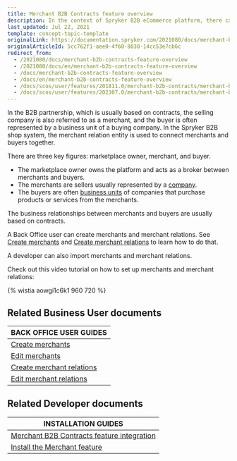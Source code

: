 ```yaml
---
title: Merchant B2B Contracts feature overview
description: In the context of Spryker B2B eCommerce platform, there can be three key figures- marketplace owner, merchant, and buyer.
last_updated: Jul 22, 2021
template: concept-topic-template
originalLink: https://documentation.spryker.com/2021080/docs/merchant-b2b-contracts-feature-overview
originalArticleId: 5cc762f1-aee0-4f60-8030-14cc53e7cb6c
redirect_from:
  - /2021080/docs/merchant-b2b-contracts-feature-overview
  - /2021080/docs/en/merchant-b2b-contracts-feature-overview
  - /docs/merchant-b2b-contracts-feature-overview
  - /docs/en/merchant-b2b-contracts-feature-overview
  - /docs/scos/user/features/201811.0/merchant-b2b-contracts/merchant-b2b-contracts.html
  - /docs/scos/user/features/202307.0/merchant-b2b-contracts/merchant-b2b-contracts.html
---
```


In the B2B partnership, which is usually based on contracts, the selling company is also referred to as a merchant, and the buyer is often represented by a business unit of a buying company. In the Spryker B2B shop system, the merchant relation entity is used to connect merchants and buyers together.

There are three key figures: marketplace owner, merchant, and buyer.

* The marketplace owner owns the platform and acts as a broker between merchants and buyers.
* The merchants are sellers usually represented by a [company](/docs/pbc/all/customer-relationship-management/{{page.version}}/base-shop/company-account-feature-overview/company-accounts-overview.html#company).
* The buyers are often [business units](/docs/pbc/all/customer-relationship-management/{{page.version}}/base-shop/company-account-feature-overview/business-units-overview.html) of companies that purchase products or services from the merchants.

The business relationships between merchants and buyers are usually based on contracts.

A Back Office user can create merchants and merchant relations. See [Create merchants](/docs/pbc/all/merchant-management/{{page.version}}/base-shop/manage-in-the-back-office/create-merchants.html) and [Create merchant relations](/docs/pbc/all/merchant-management/{{page.version}}/base-shop/manage-in-the-back-office/create-merchant-relations.html) to learn how to do that.

A developer can also import merchants and merchant relations.

Check out this video tutorial on how to set up merchants and merchant relations:

{% wistia aowgi1c6k1 960 720 %}

## Related Business User documents

|BACK OFFICE USER GUIDES|
|---|
| [Create merchants](/docs/pbc/all/merchant-management/{{page.version}}/base-shop/manage-in-the-back-office/create-merchants.html)  |
| [Edit merchants](/docs/pbc/all/merchant-management/{{page.version}}/base-shop/manage-in-the-back-office/edit-merchants.html)  |
| [Create merchant relations](/docs/pbc/all/merchant-management/{{page.version}}/base-shop/manage-in-the-back-office/create-merchant-relations.html)  |
| [Edit merchant relations](/docs/pbc/all/merchant-management/{{page.version}}/base-shop/manage-in-the-back-office/edit-merchant-relations.html)  |

## Related Developer documents

|INSTALLATION GUIDES  |
|---------|
| [Merchant B2B Contracts feature integration](/docs/pbc/all/merchant-management/{{page.version}}/base-shop/install-and-upgrade/install-the-merchant-b2b-contracts-feature.html)   |
| [Install the Merchant feature](/docs/pbc/all/merchant-management/{{page.version}}/base-shop/install-and-upgrade/install-the-merchant-feature.html)  |
